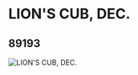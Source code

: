 # LION'S CUB, DEC.
## 89193
![LION'S CUB, DEC.](https://lc-www-live-s.legocdn.com/media/bricks/5/2/4580137.jpg)